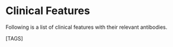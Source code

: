 # Clinical Features

Following is a list of clinical features with their relevant antibodies.

[TAGS]

